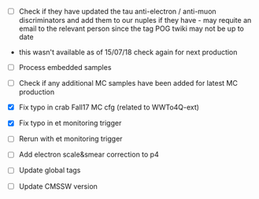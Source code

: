 - [ ] Check if they have updated the tau anti-electron / anti-muon discriminators and add them to our nuples if they have - may requite an email to the relevant person since the tag POG twiki may not be up to date 
 - this wasn't available as of 15/07/18 check again for next production

- [ ] Process embedded samples

- [ ] Check if any additional MC samples have been added for latest MC production
- [x] Fix typo in crab Fall17 MC cfg (related to WWTo4Q-ext)

- [x] Fix typo in et monitoring trigger
- [ ] Rerun with et monitoring trigger

- [ ] Add electron scale&smear correction to p4

- [ ] Update global tags
- [ ] Update CMSSW version

